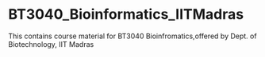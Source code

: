 # BT3040_Bioinformatics_IITMadras
 This contains course material for BT3040 Bioinfromatics,offered by Dept. of Biotechnology, IIT Madras
